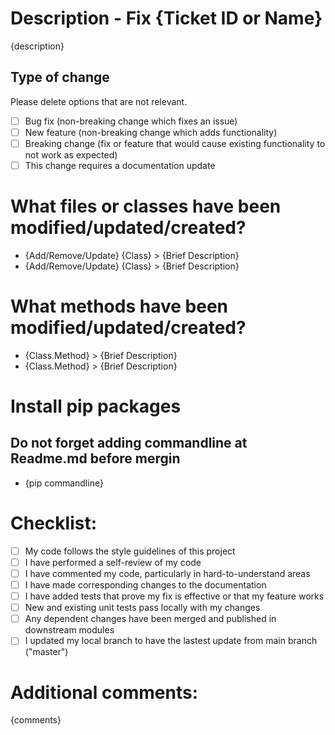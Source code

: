 # Description - Fix {Ticket ID or Name}

{description}

## Type of change

Please delete options that are not relevant.

- [ ] Bug fix (non-breaking change which fixes an issue)
- [ ] New feature (non-breaking change which adds functionality)
- [ ] Breaking change (fix or feature that would cause existing functionality to not work as expected)
- [ ] This change requires a documentation update

# What files or classes have been modified/updated/created?

- {Add/Remove/Update} {Class} > {Brief Description}
- {Add/Remove/Update} {Class} > {Brief Description}

# What methods have been modified/updated/created?

- {Class.Method} > {Brief Description}
- {Class.Method} > {Brief Description}

# Install pip packages
## Do not forget adding commandline at Readme.md before mergin

- {pip commandline}

# Checklist:

- [ ] My code follows the style guidelines of this project
- [ ] I have performed a self-review of my code
- [ ] I have commented my code, particularly in hard-to-understand areas
- [ ] I have made corresponding changes to the documentation
- [ ] I have added tests that prove my fix is effective or that my feature works
- [ ] New and existing unit tests pass locally with my changes
- [ ] Any dependent changes have been merged and published in downstream modules
- [ ] I updated my local branch to have the lastest update from main branch ("master")

# Additional comments:
{comments}

